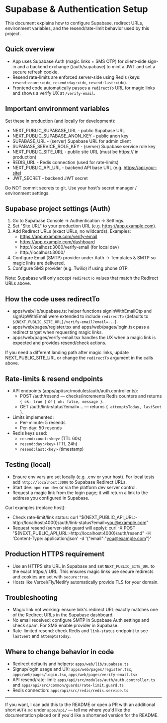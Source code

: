 # Supabase & Authentication Setup

This document explains how to configure Supabase, redirect URLs, environment variables, and the resend/rate-limit behavior used by this project.

## Quick overview
- App uses Supabase Auth (magic links + SMS OTP) for client-side sign-in and a backend exchange (/auth/supabase) to mint a JWT and set a secure refresh cookie.
- Resend rate-limits are enforced server-side using Redis (keys: `resend:count:<id>`, `resend:day:<id>`, `resend:last:<id>`).
- Frontend code automatically passes a `redirectTo` URL for magic links and shows a verify UX at `/verify-email`.

## Important environment variables
Set these in production (and locally for development):
- NEXT_PUBLIC_SUPABASE_URL - public Supabase URL
- NEXT_PUBLIC_SUPABASE_ANON_KEY - public anon key
- SUPABASE_URL - (server) Supabase URL for admin client
- SUPABASE_SERVICE_ROLE_KEY - (server) Supabase service role key
- NEXT_PUBLIC_SITE_URL - public site URL (must be https:// in production)
- REDIS_URL - Redis connection (used for rate-limits)
- NEXT_PUBLIC_API_URL - backend API base URL (e.g. https://api.your-site)
- JWT_SECRET - backend JWT secret

Do NOT commit secrets to git. Use your host's secret manager / environment settings.

## Supabase project settings (Auth)
1. Go to Supabase Console → Authentication → Settings.
2. Set "Site URL" to your production URL (e.g. https://app.example.com).
3. Add Redirect URLs (exact URLs, no wildcards). Examples:
   - https://app.example.com/verify-email
   - https://app.example.com/dashboard
   - http://localhost:3000/verify-email (for local dev)
   - http://localhost:3000/
4. Configure Email (SMTP) provider under Auth → Templates & SMTP so magic links are delivered.
5. Configure SMS provider (e.g. Twilio) if using phone OTP.

Note: Supabase will only accept `redirectTo` values that match the Redirect URLs above.

## How the code uses redirectTo
- apps/web/lib/supabase.ts: helper functions signInWithEmailOtp and signUpWithEmail were extended to include `redirectTo` (defaults to `${NEXT_PUBLIC_SITE_URL}/verify-email?email=...`).
- apps/web/pages/register.tsx and apps/web/pages/login.tsx pass a redirect target when requesting magic links.
- apps/web/pages/verify-email.tsx handles the UX when a magic link is expected and provides resend/check actions.

If you need a different landing path after magic links, update NEXT_PUBLIC_SITE_URL or change the `redirectTo` argument in the calls above.

## Rate-limits & resend endpoints
- API endpoints (apps/api/src/modules/auth/auth.controller.ts):
  - POST /auth/resend — checks/increments Redis counters and returns `{ ok: true }` or `{ ok: false, message }`.
  - GET /auth/link-status?email=... — returns `{ attemptsToday, lastSent }`.
- Limits implemented:
  - Per-minute: 5 resends
  - Per-day: 50 resends
- Redis keys used:
  - `resend:count:<key>` (TTL 60s)
  - `resend:day:<key>` (TTL 24h)
  - `resend:last:<key>` (timestamp)

## Testing (local)
- Ensure env vars are set locally (e.g. .env or your host). For local tests add `http://localhost:3000` to Supabase Redirect URLs.
- Start dev: `npm run dev` or via the platform dev server control.
- Request a magic link from the login page; it will return a link to the address you configured in Supabase.

Curl examples (replace host):
- Check rate-limit/link status:
  curl "${NEXT_PUBLIC_API_URL:-http://localhost:4000}/auth/link-status?email=you@example.com"
- Request resend (server-side guard will apply):
  curl -X POST "${NEXT_PUBLIC_API_URL:-http://localhost:4000}/auth/resend" -H 'Content-Type: application/json' -d '{"email":"you@example.com"}'

## Production HTTPS requirement
- Use an HTTPS site URL in Supabase and set `NEXT_PUBLIC_SITE_URL` to the exact https:// URL. This ensures magic links use secure redirects and cookies are set with `secure:true`.
- Hosts like Vercel/Fly/Netlify automatically provide TLS for your domain.

## Troubleshooting
- Magic link not working: ensure link's redirect URL exactly matches one of the Redirect URLs in the Supabase dashboard.
- No email received: configure SMTP in Supabase Auth settings and check spam. For SMS enable provider in Supabase.
- Rate-limited resend: check Redis and `link-status` endpoint to see `lastSent` and `attemptsToday`.

## Where to change behavior in code
- Redirect defaults and helpers: `apps/web/lib/supabase.ts`
- Signup/login usage and UX: `apps/web/pages/register.tsx`, `apps/web/pages/login.tsx`, `apps/web/pages/verify-email.tsx`
- API resend/rate-limit: `apps/api/src/modules/auth/auth.controller.ts` and `apps/api/src/common/guards/rate-limit.guard.ts`
- Redis connection: `apps/api/src/redis/redis.service.ts`

---
If you want, I can add this to the README or open a PR with an additional short `AUTH.md` under `apps/api/` — tell me where you'd like the documentation placed or if you'd like a shortened version for the README.
